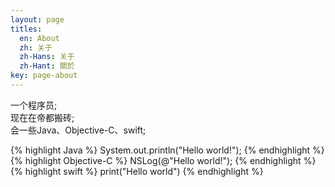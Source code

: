 ```yaml
---
layout: page
titles:
  en: About
  zh: 关于
  zh-Hans: 关于
  zh-Hant: 關於
key: page-about
---
```


一个程序员;  
现在在帝都搬砖;  
会一些Java、Objective-C、swift;  

{% highlight Java %}
  System.out.println("Hello world!");
{% endhighlight %}
{% highlight Objective-C %}
  NSLog(@"Hello world!");
{% endhighlight %}
{% highlight swift %}
  print("Hello world")
{% endhighlight %}